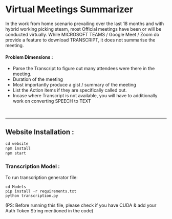 # Virtual Meetings Summarizer
In the work from home scenario prevailing over the last 18 months and with hybrid working picking steam, most Official meetings have been or will be conducted virtually. While MICROSOFT TEAMS / Google Meet / Zoom do provide a feature to download TRANSCRIPT, it does not summarise the meeting.


#### Problem Dimensions :

- Parse the Transcript to figure out many attendees were there in the meeting.
- Duration of the meeting
- Most importantly produce a gist / summary of the meeting
- List the Action items if they are specifically called out.
- Incase where Transcript is not available, you will have to additionally work on converting SPEECH to TEXT

<br>
<hr>

## Website Installation :

```js
cd website
npm install
npm start
```
### Transcription Model :
To run transcription generator file:

```
cd Models
pip install -r requirements.txt
python transcription.py
```
(PS: Before running this file, please check if you have CUDA & add your Auth Token String mentioned in the code)
